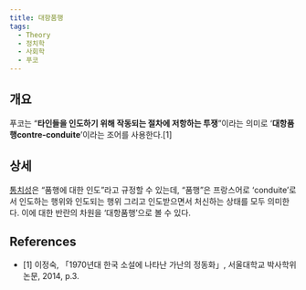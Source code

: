 ```yaml
---
title: 대항품행
tags:
  - Theory
  - 정치학
  - 사회학
  - 푸코
---
```


## 개요
푸코는 “**타인들을 인도하기 위해 작동되는 절차에 저항하는 투쟁**”이라는 의미로 ‘**대항품행contre-conduite**’이라는 조어를 사용한다.[1]

## 상세
[통치성](https://wiki.haein.info/theory_governmentality)은 “품행에 대한 인도”라고 규정할 수 있는데, “품행”은 프랑스어로 ‘conduite’로서 인도하는 행위와 인도되는 행위 그리고 인도받으면서 처신하는 상태를 모두 의미한다. 이에 대한 반란의 차원을 ‘대항품행’으로 볼 수 있다.

## References
- [1] 이정숙, 「1970년대 한국 소설에 나타난 가난의 정동화」, 서울대학교 박사학위논문, 2014, p.3.